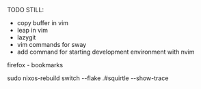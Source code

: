 TODO STILL:

- copy buffer in vim
- leap in vim
- lazygit
- vim commands for sway
- add command for starting development environment with nvim

firefox
    - bookmarks

sudo nixos-rebuild switch --flake .#squirtle --show-trace

